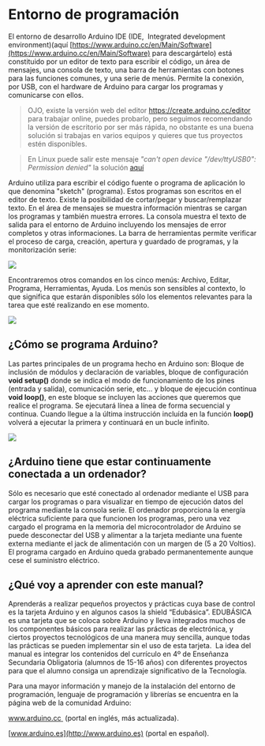 
# Entorno de programación

El entorno de desarrollo Arduino IDE (IDE,  Integrated development environment)(aquí [https://www.arduino.cc/en/Main/Software](https://www.arduino.cc/en/Main/Software) para descargártelo) está constituido por un editor de texto para escribir el código, un área de mensajes, una consola de texto, una barra de herramientas con botones para las funciones comunes, y una serie de menús. Permite la conexión, por USB, con el hardware de Arduino para cargar los programas y comunicarse con ellos. 

>OJO, existe la versión web del editor [https://create.arduino.cc/editor ](https://create.arduino.cc/editor)para trabajar online, puedes probarlo, pero seguimos recomendando la versión de escritorio por ser más rápida, no obstante es una buena solución si trabajas en varios equipos y quieres que tus proyectos estén disponibles.

>En Linux puede salir este mensaje _"can't open device "/dev/ttyUSB0": Permission denied"_ la solución [aquí](https://arduino.stackexchange.com/questions/21215/first-time-set-up-permission-denied-to-usb-port-ubuntu-14-04)

Arduino utiliza para escribir el código fuente o programa de aplicación lo que denomina "sketch" (programa). Estos programas son escritos en el editor de texto. Existe la posibilidad de cortar/pegar y buscar/remplazar texto. En el área de mensajes se muestra información mientras se cargan los programas y también muestra errores. La consola muestra el texto de salida para el entorno de Arduino incluyendo los mensajes de error completos y otras informaciones. La barra de herramientas permite verificar el proceso de carga, creación, apertura y guardado de programas, y la monitorización serie: 

![](img/Captura_de_pantalla_2015-04-06_a_las_12.07.14.png)

Encontraremos otros comandos en los cinco menús: Archivo, Editar, Programa, Herramientas, Ayuda. Los menús son sensibles al contexto, lo que significa que estarán disponibles sólo los elementos relevantes para la tarea que esté realizando en ese momento.

![](img/Captura_de_pantalla_2015-04-06_a_las_12.08.49.png)

## ¿Cómo se programa Arduino?

Las partes principales de un programa hecho en Arduino son: Bloque de inclusión de módulos y declaración de variables, bloque de configuración **void setup()** donde se indica el modo de funcionamiento de los pines (entrada y salida), comunicación serie, etc... y bloque de ejecución continua **void loop()**, en este bloque se incluyen las acciones que queremos que realice el programa. Se ejecutará línea a línea de forma secuencial y continua. Cuando llegue a la última instrucción incluída en la función **loop()** volverá a ejecutar la primera y continuará en un bucle infinito.

![](img/Captura_de_pantalla_2015-04-13_a_las_12.34.57.png)

## ¿Arduino tiene que estar continuamente conectada a un ordenador?

Sólo es necesario que esté conectado al ordenador mediante el USB para cargar los programas o para visualizar en tiempo de ejecución datos del programa mediante la consola serie. El ordenador proporciona la energía eléctrica suficiente para que funcionen los programas, pero una vez cargado el programa en la memoria del microcontrolador de Arduino se puede desconectar del USB y alimentar a la tarjeta mediante una fuente externa mediante el jack de alimentación con un margen de (5 a 20 Voltios). El programa cargado en Arduino queda grabado permanentemente aunque cese el suministro eléctrico.

## **¿Qué voy a aprender con este manual?**

Aprenderás a realizar pequeños proyectos y prácticas cuya base de control es la tarjeta Arduino y en algunos casos la shield “Edubásica”. EDUBÁSICA es una tarjeta que se coloca sobre Arduino y lleva integrados muchos de los componentes básicos para realizar las prácticas de electrónica, y ciertos proyectos tecnológicos de una manera muy sencilla, aunque todas las prácticas se pueden implementar sin el uso de esta tarjeta.  La idea del manual es integrar los contenidos del currículo en 4º de Enseñanza Secundaria Obligatoria (alumnos de 15-16 años) con diferentes proyectos para que el alumno consiga un aprendizaje significativo de la Tecnología.



Para una mayor información y manejo de la instalación del entorno de programación, lenguaje de programación y librerías se encuentra en la página web de la comunidad Arduino:

[www.arduino.cc ](http://www.arduino.cc%20) (portal en inglés, más actualizada).

[www.arduino.es](http://www.arduino.es) (portal en español).

